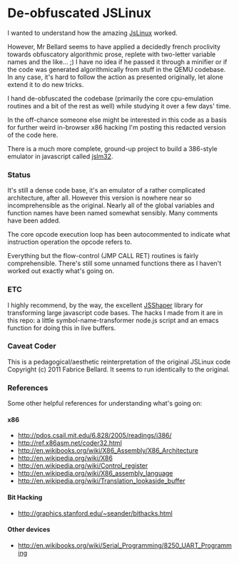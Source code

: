 De-obfuscated JSLinux
=========================================================

I wanted to understand how the amazing [JsLinux][1] worked.

However,  Mr Bellard seems to have applied a decidedly french proclivity towards obfuscatory algorithmic prose, replete with two-letter variable names and the like... ;)  I have no idea if he passed it through a minifier or if the code was generated algorithmically from stuff in the QEMU codebase.  In any case, it's hard to follow the action as presented originally, let alone extend it to do new tricks.

I hand de-obfuscated the codebase (primarily the core cpu-emulation
routines and a bit of the rest as well) while studying it over a few
days' time.

In the off-chance someone else might be interested in this code as a
basis for further weird in-browser x86 hacking I'm posting this
redacted version of the code here.

There is a much more complete, ground-up project to build a 386-style emulator in javascript called [jslm32][3].

### Status
It's still a dense code base, it's an emulator of a rather
complicated architecture, after all.  However this version is nowhere
near so incomprehensible as the original.  Nearly all of the global variables
and function names have been named somewhat sensibly.  Many comments
have been added.

The core opcode execution loop has been autocommented to indicate what
instruction operation the opcode refers to.

Everything but the flow-control (JMP CALL RET) routines is fairly
comprehensible.  There's still some unnamed functions there as I
haven't worked out exactly what's going on.

### ETC

I highly recommend, by the way, the excellent [JSShaper][2] library for transforming large javascript code bases.  The hacks I made from it are in this repo: a little symbol-name-transformer node.js script and an emacs function for doing this in live buffers.

### Caveat Coder
This is a pedagogical/aesthetic reinterpretation of the original
JSLinux code Copyright (c) 2011 Fabrice Bellard.  It seems to run
identically to the original.

### References
Some other helpful references for understanding what's going on:

#### x86
- http://pdos.csail.mit.edu/6.828/2005/readings/i386/
- http://ref.x86asm.net/coder32.html
- http://en.wikibooks.org/wiki/X86_Assembly/X86_Architecture
- http://en.wikipedia.org/wiki/X86
- http://en.wikipedia.org/wiki/Control_register
- http://en.wikipedia.org/wiki/X86_assembly_language
- http://en.wikipedia.org/wiki/Translation_lookaside_buffer

#### Bit Hacking
- http://graphics.stanford.edu/~seander/bithacks.html

#### Other devices
- http://en.wikibooks.org/wiki/Serial_Programming/8250_UART_Programming

[1]: http://bellard.org/jslinux/tech.html
[2]: http://jsshaper.org
[3]: https://github.com/ubercomp/jslm32
